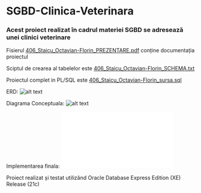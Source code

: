 # SGBD-Clinica-Veterinara

### Acest proiect realizat în cadrul materiei SGBD se adresează unei clinici veterinare

Fisierul [406_Staicu_Octavian-Florin_PREZENTARE.pdf](../main/406_Staicu_Octavian-Florin_PREZENTARE.pdf) conține documentația proiectul

Sciptul de crearea al tabelelor este [406_Staicu_Octavian-Florin_SCHEMA.txt](../main/406_Staicu_Octavian-Florin_SCHEMA.txt)

Proiectul complet in PL/SQL este [406_Staicu_Octavian-Florin_sursa.sql](../main/406_Staicu_Octavian-Florin_sursa.sql)


ERD: 
![alt text](../main/tav_proiect_sgbd_erd.jpg)

Diagrama Conceptuala:
![alt text](../main/tav_proiect_sgbd_conceptual.jpg)

Implementarea finala:
![alt text](../main/Relational_1.pdf)



Proiect realizat și testat utilizând Oracle Database Express Edition (XE) Release  (21c)

